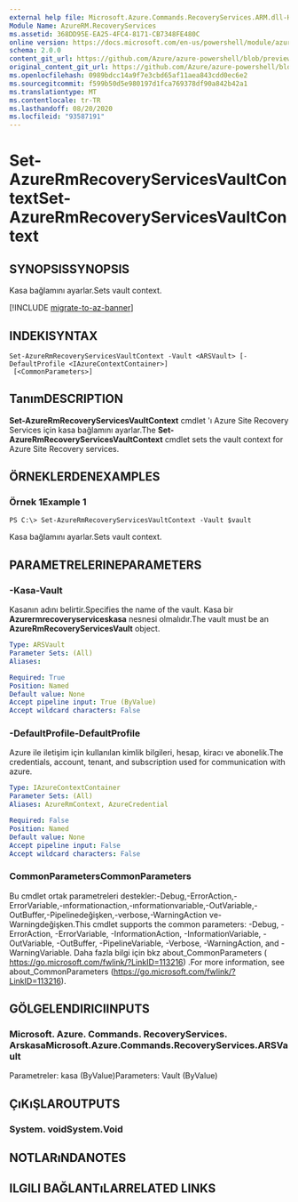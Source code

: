 ```yaml
---
external help file: Microsoft.Azure.Commands.RecoveryServices.ARM.dll-Help.xml
Module Name: AzureRM.RecoveryServices
ms.assetid: 368DD95E-EA25-4FC4-8171-CB7348FE480C
online version: https://docs.microsoft.com/en-us/powershell/module/azurerm.recoveryservices/set-azurermrecoveryservicesvaultcontext
schema: 2.0.0
content_git_url: https://github.com/Azure/azure-powershell/blob/preview/src/ResourceManager/RecoveryServices/Commands.RecoveryServices/help/Set-AzureRmRecoveryServicesVaultContext.md
original_content_git_url: https://github.com/Azure/azure-powershell/blob/preview/src/ResourceManager/RecoveryServices/Commands.RecoveryServices/help/Set-AzureRmRecoveryServicesVaultContext.md
ms.openlocfilehash: 0989bdcc14a9f7e3cbd65af11aea843cdd0ec6e2
ms.sourcegitcommit: f599b50d5e980197d1fca769378df90a842b42a1
ms.translationtype: MT
ms.contentlocale: tr-TR
ms.lasthandoff: 08/20/2020
ms.locfileid: "93587191"
---
```

# <span data-ttu-id="452e9-101">Set-AzureRmRecoveryServicesVaultContext</span><span class="sxs-lookup"><span data-stu-id="452e9-101">Set-AzureRmRecoveryServicesVaultContext</span></span>

## <span data-ttu-id="452e9-102">SYNOPSIS</span><span class="sxs-lookup"><span data-stu-id="452e9-102">SYNOPSIS</span></span>
<span data-ttu-id="452e9-103">Kasa bağlamını ayarlar.</span><span class="sxs-lookup"><span data-stu-id="452e9-103">Sets vault context.</span></span>

[!INCLUDE [migrate-to-az-banner](../../includes/migrate-to-az-banner.md)]

## <span data-ttu-id="452e9-104">INDEKI</span><span class="sxs-lookup"><span data-stu-id="452e9-104">SYNTAX</span></span>

```
Set-AzureRmRecoveryServicesVaultContext -Vault <ARSVault> [-DefaultProfile <IAzureContextContainer>]
 [<CommonParameters>]
```

## <span data-ttu-id="452e9-105">Tanım</span><span class="sxs-lookup"><span data-stu-id="452e9-105">DESCRIPTION</span></span>
<span data-ttu-id="452e9-106">**Set-AzureRmRecoveryServicesVaultContext** cmdlet 'ı Azure Site Recovery Services için kasa bağlamını ayarlar.</span><span class="sxs-lookup"><span data-stu-id="452e9-106">The **Set-AzureRmRecoveryServicesVaultContext** cmdlet sets the vault context for Azure Site Recovery services.</span></span>

## <span data-ttu-id="452e9-107">ÖRNEKLERDEN</span><span class="sxs-lookup"><span data-stu-id="452e9-107">EXAMPLES</span></span>

### <span data-ttu-id="452e9-108">Örnek 1</span><span class="sxs-lookup"><span data-stu-id="452e9-108">Example 1</span></span>
```
PS C:\> Set-AzureRmRecoveryServicesVaultContext -Vault $vault
```

<span data-ttu-id="452e9-109">Kasa bağlamını ayarlar.</span><span class="sxs-lookup"><span data-stu-id="452e9-109">Sets vault context.</span></span>

## <span data-ttu-id="452e9-110">PARAMETRELERINE</span><span class="sxs-lookup"><span data-stu-id="452e9-110">PARAMETERS</span></span>

### <span data-ttu-id="452e9-111">-Kasa</span><span class="sxs-lookup"><span data-stu-id="452e9-111">-Vault</span></span>
<span data-ttu-id="452e9-112">Kasanın adını belirtir.</span><span class="sxs-lookup"><span data-stu-id="452e9-112">Specifies the name of the vault.</span></span>
<span data-ttu-id="452e9-113">Kasa bir **Azurermrecoveryserviceskasa** nesnesi olmalıdır.</span><span class="sxs-lookup"><span data-stu-id="452e9-113">The vault must be an **AzureRmRecoveryServicesVault** object.</span></span>

```yaml
Type: ARSVault
Parameter Sets: (All)
Aliases:

Required: True
Position: Named
Default value: None
Accept pipeline input: True (ByValue)
Accept wildcard characters: False
```

### <span data-ttu-id="452e9-114">-DefaultProfile</span><span class="sxs-lookup"><span data-stu-id="452e9-114">-DefaultProfile</span></span>
<span data-ttu-id="452e9-115">Azure ile iletişim için kullanılan kimlik bilgileri, hesap, kiracı ve abonelik.</span><span class="sxs-lookup"><span data-stu-id="452e9-115">The credentials, account, tenant, and subscription used for communication with azure.</span></span>

```yaml
Type: IAzureContextContainer
Parameter Sets: (All)
Aliases: AzureRmContext, AzureCredential

Required: False
Position: Named
Default value: None
Accept pipeline input: False
Accept wildcard characters: False
```

### <span data-ttu-id="452e9-116">CommonParameters</span><span class="sxs-lookup"><span data-stu-id="452e9-116">CommonParameters</span></span>
<span data-ttu-id="452e9-117">Bu cmdlet ortak parametreleri destekler:-Debug,-ErrorAction,-ErrorVariable,-ınformationaction,-ınformationvariable,-OutVariable,-OutBuffer,-Pipelinedeğişken,-verbose,-WarningAction ve-Warningdeğişken.</span><span class="sxs-lookup"><span data-stu-id="452e9-117">This cmdlet supports the common parameters: -Debug, -ErrorAction, -ErrorVariable, -InformationAction, -InformationVariable, -OutVariable, -OutBuffer, -PipelineVariable, -Verbose, -WarningAction, and -WarningVariable.</span></span> <span data-ttu-id="452e9-118">Daha fazla bilgi için bkz about_CommonParameters ( https://go.microsoft.com/fwlink/?LinkID=113216) .</span><span class="sxs-lookup"><span data-stu-id="452e9-118">For more information, see about_CommonParameters (https://go.microsoft.com/fwlink/?LinkID=113216).</span></span>

## <span data-ttu-id="452e9-119">GÖLGELENDIRICI</span><span class="sxs-lookup"><span data-stu-id="452e9-119">INPUTS</span></span>

### <span data-ttu-id="452e9-120">Microsoft. Azure. Commands. RecoveryServices. Arskasa</span><span class="sxs-lookup"><span data-stu-id="452e9-120">Microsoft.Azure.Commands.RecoveryServices.ARSVault</span></span>
<span data-ttu-id="452e9-121">Parametreler: kasa (ByValue)</span><span class="sxs-lookup"><span data-stu-id="452e9-121">Parameters: Vault (ByValue)</span></span>

## <span data-ttu-id="452e9-122">ÇıKıŞLAR</span><span class="sxs-lookup"><span data-stu-id="452e9-122">OUTPUTS</span></span>

### <span data-ttu-id="452e9-123">System. void</span><span class="sxs-lookup"><span data-stu-id="452e9-123">System.Void</span></span>

## <span data-ttu-id="452e9-124">NOTLARıNDA</span><span class="sxs-lookup"><span data-stu-id="452e9-124">NOTES</span></span>

## <span data-ttu-id="452e9-125">ILGILI BAĞLANTıLAR</span><span class="sxs-lookup"><span data-stu-id="452e9-125">RELATED LINKS</span></span>
